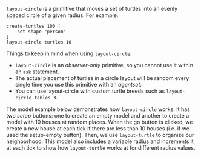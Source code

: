 `layout-circle` is a primitive that moves a set of turtles into an evenly spaced circle of a given radius. For example:



```
create-turtles 100 [
	set shape "person"
]
layout-circle turtles 10
```



Things to keep in mind when using `layout-circle`: 

* `layout-circle` is an *observer-only* primitive, so you cannot use it within an `ask` statement.
* The actual placement of turtles in a circle layout will be random every single time you use this primitive with an *agentset*. 
* You can use layout-circle with custom turtle breeds such as `layout-circle tables 3`.



The model example below demonstrates how  `layout-circle` works. It has two *setup* buttons: one to create an empty model and another to create a model with 10 houses at random places. When the go button is clicked, we create a new house at each tick if there are less than 10 houses (i.e. if we used the setup-empty button). Then, we use `layout-turtle` to organize our neighborhood. This model also includes a variable radius and increments it at each tick to show how `layout-turtle` works at for different radius values.
